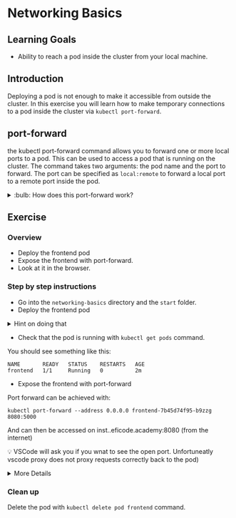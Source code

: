 # Networking Basics

## Learning Goals

- Ability to reach a pod inside the cluster from your local machine.

## Introduction

Deploying a pod is not enough to make it accessible from outside the cluster. In this exercise you will learn how to make temporary connections to a pod inside the cluster via `kubectl port-forward`.

## port-forward

the kubectl port-forward command allows you to forward one or more local ports to a pod. This can be used to access a pod that is running on the cluster. The command takes two arguments: the pod name and the port to forward. The port can be specified as `local:remote` to forward a local port to a remote port inside the pod.



<details>
<summary>:bulb: How does this port-forward work?</summary>

TODO: Explain how this works
</details>

## Exercise


### Overview

- Deploy the frontend pod
- Expose the frontend with port-forward.
- Look at it in the browser.


### Step by step instructions

* Go into the `networking-basics` directory and the `start` folder.
* Deploy the frontend pod 

<details>
<summary>Hint on doing that</summary>
You can use the `kubectl apply` command to deploy the pod. The pod is defined in the `frontend-pod.yaml` file.
</details>

* Check that the pod is running with `kubectl get pods` command.

You should see something like this:

```
NAME       READY   STATUS    RESTARTS   AGE
frontend   1/1     Running   0          2m
```

* Expose the frontend with port-forward

Port forward can be achieved with:


`kubectl port-forward --address 0.0.0.0 frontend-7b45d74f95-b9zzg 8080:5000` 

And can then be accessed on inst<number>.<prefix>.eficode.academy:8080 (from the internet)

:bulb: VSCode will ask you if you wnat to see the open port. Unfortuneatly vscode proxy does not proxy requests correctly back to the pod)


<details>
<summary>More Details</summary>

**take the same bullet names as above and put them in to illustrate how far the student have gone**

- all actions that you believe the student should do, should be in a bullet

> :bulb: Help can be illustrated with bulbs in order to make it easy to distinguish.

</details>

### Clean up

Delete the pod with `kubectl delete pod frontend` command.